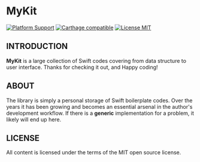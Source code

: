 # MyKit

[![Platform Support](https://img.shields.io/badge/platforms-iOS%20%7C%20macOS-lightgrey.svg?style=flat-square)](https://developer.apple.com/xcode/download/) [![Carthage compatible](https://img.shields.io/badge/carthage-compatible-4BC51D.svg?style=flat-square)](https://github.com/Carthage/Carthage) [![License MIT](https://img.shields.io/badge/license-MIT-blue.svg?style=flat-square)](https://github.com/aquarchitect/MyKit/blob/master/LICENSE.txt)

## INTRODUCTION

**MyKit** is a large collection of Swift codes covering from data structure to user interface. Thanks for checking it out, and Happy coding!

## ABOUT

The library is simply a personal storage of Swift boilerplate codes. Over the years it has been growing and becomes an essential arsenal in the author's development workflow. If there is a **generic** implementation for a problem, it likely will end up here.

## LICENSE

All content is licensed under the terms of the MIT open source license.
